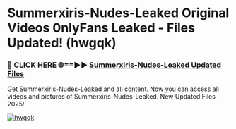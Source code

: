 # Summerxiris-Nudes-Leaked Original Videos 0nlyFans Leaked - Files Updated! (hwgqk)

<h3>🔴 CLICK HERE 🌐==►► <a href="https://tinyurl.com/52m3yx9h" rel="nofollow">Summerxiris-Nudes-Leaked Updated Files</a></h3>

Get Summerxiris-Nudes-Leaked and all content. Now you can access all videos and pictures of Summerxiris-Nudes-Leaked. New Updated Files 2025!

[![hwgqk](https://i.imgur.com/TnHtlc8.gif)](https://tinyurl.com/52m3yx9h)

